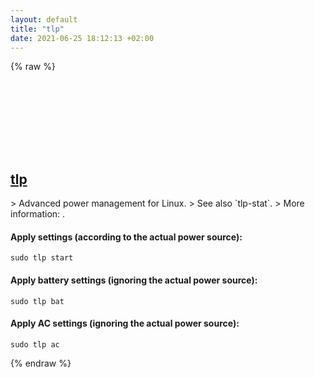 ```yaml
---
layout: default
title: "tlp"
date: 2021-06-25 18:12:13 +02:00
---
```

{% raw %}
<h2 id="tlp">
  <a href="/en/linux/tlp.html">tlp</a> <a href="#tlp"><svg class="icon">
    <use href="/assets/images/unicode_sprite.svg#link" />
  </svg></a>
</h2>
> Advanced power management for Linux.
> See also `tlp-stat`.
> More information: <https://linrunner.de/tlp/>.

#### Apply settings (according to the actual power source):
```shell
sudo tlp start
```
#### Apply battery settings (ignoring the actual power source):
```shell
sudo tlp bat
```
#### Apply AC settings (ignoring the actual power source):
```shell
sudo tlp ac
```
{% endraw %}